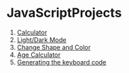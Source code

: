 # JavaScriptProjects
1. [Calculator](https://anchitjulaniya.github.io/JavaScriptProjects/Calculator/)
2. [Light/Dark Mode](https://anchitjulaniya.github.io/JavaScriptProjects/Dark%20Mode/)
3. [Change Shape and Color](https://anchitjulaniya.github.io/JavaScriptProjects/Change%20Shape%20and%20Color/)
4. [Age Calculator](https://anchitjulaniya.github.io/JavaScriptProjects/Age%20Calculator/)
5. [Generating the keyboard code]()
